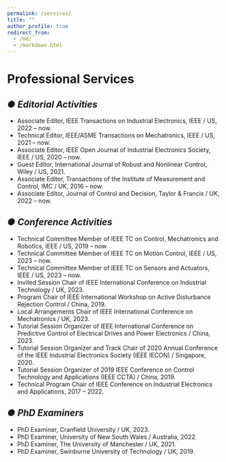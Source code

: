 ```yaml
---
permalink: /services/
title: ""
author_profile: true
redirect_from: 
  - /md/
  - /markdown.html
---
```


# Professional Services

## ***&#9679; Editorial Activities***

  - Associate Editor, IEEE Transactions on Industrial Electronics, IEEE / US, 2022 – now.
  - Technical Editor, IEEE/ASME Transactions on Mechatronics, IEEE / US, 2021 – now.
  - Associate Editor, IEEE Open Journal of Industrial Electronics Society, IEEE / US, 2020 – now.
  - Guest Editor, International Journal of Robust and Nonlinear Control, Wiley / US, 2021.
  - Associate Editor, Transactions of the Institute of Measurement and Control, IMC / UK, 2016 – now.
  - Associate Editor, Journal of Control and Decision, Taylor & Francis / UK, 2022 – now.

## ***&#9679; Conference Activities***

  - Technical Committee Member of IEEE TC on Control, Mechatronics and Robotics, IEEE / US, 2019 – now.
  - Technical Committee Member of IEEE TC on Motion Control, IEEE / US, 2023 – now.
  - Technical Committee Member of IEEE TC on Sensors and Actuators, IEEE / US, 2023 – now. 
  - Invited Session Chair of IEEE International Conference on Industrial Technology / UK, 2023.  
  - Program Chair of IEEE International Workshop on Active Disturbance Rejection Control / China, 2019.  
  - Local Arrangements Chair of IEEE International Conference on Mechatronics / UK, 2023.
  - Tutorial Session Organizer of IEEE International Conference on Predictive Control of Electrical Drives and Power Electronics / China, 2023.
  - Tutorial Session Organizer and Track Chair of 2020 Annual Conference of the IEEE Industrial Electronics Society (IEEE IECON) / Singapore, 2020.
  - Tutorial Session Organizer of 2019 IEEE Conference on Control Technology and Applications (IEEE CCTA) / China, 2019.
  - Technical Program Chair of IEEE Conference on Industrial Electronics and Applications, 2017 – 2022.

## ***&#9679; PhD Examiners***

  - PhD Examiner, Cranfield University / UK, 2023.
  - PhD Examiner, University of New South Wales / Australia, 2022.
  - PhD Examiner, The University of Manchester / UK, 2021.
  - PhD Examiner, Swinburne University of Technology / UK, 2019.


